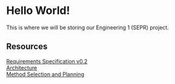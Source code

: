 # Hello World!

This is where we will be storing our Engineering 1 (SEPR) project.

## Resources

[Requirements Specification v0.2](https://docs.google.com/document/d/1v0_sddPfRPqGsccSrqBtwoPZgXGJemVWQHNu6L7nLQA/edit?usp=sharing)  
[Architecture](https://docs.google.com/document/d/1cybAkH7rMg2B_xwZuOb-Dg47knBxdxyq5zAsRYUCKUs/edit?usp=sharing)  
[Method Selection and Planning](https://docs.google.com/document/d/1VLkGLXZ6Fqu2J9qZqJ25To38Dz7wApxUYSPNd_2f7xY/edit?usp=sharing)  
